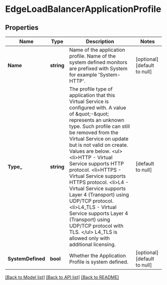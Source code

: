 # EdgeLoadBalancerApplicationProfile

## Properties
Name | Type | Description | Notes
------------ | ------------- | ------------- | -------------
**Name** | **string** | Name of the application profile. Name of the system defined monitors are prefixed with System for example &#39;System-HTTP&#39;. | [optional] [default to null]
**Type_** | **string** | The profile type of application that this Virtual Service is configured with. A value of \&quot;-\&quot; represents an unknown type. Such profile can still be removed from the Virtual Service on update but is not valid on create. Values are below. &lt;ul&gt; &lt;li&gt;HTTP - Virtual Service supports HTTP protocol. &lt;li&gt;HTTPS - Virtual Service supports HTTPS protocol. &lt;li&gt;L4 - Virtual Service supports Layer 4 (Transport) using UDP/TCP protocol. &lt;li&gt;L4_TLS - Virtual Service supports Layer 4 (Transport) using UDP/TCP protocol with TLS. &lt;/ul&gt; L4_TLS is allowed only with additional licensing.  | [default to null]
**SystemDefined** | **bool** | Whether the Application Profile is system defined. | [optional] [default to null]

[[Back to Model list]](../README.md#documentation-for-models) [[Back to API list]](../README.md#documentation-for-api-endpoints) [[Back to README]](../README.md)


